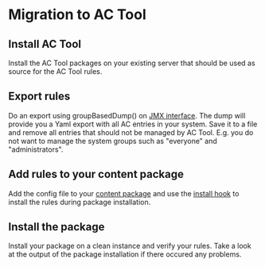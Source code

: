 # Migration to AC Tool

## Install AC Tool

Install the AC Tool packages on your existing server that should be used as source for the AC Tool rules. 

## Export rules

Do an export using groupBasedDump() on [JMX interface](Jmx.md). The dump will provide you a Yaml export with all AC entries in your system. Save it to a file and remove all entries that should not be managed by AC Tool. E.g. you do not want to manage the system groups such as "everyone" and "administrators". 

## Add rules to your content package

Add the config file to your [content package](Configuration.md) and use the [install hook](ApplyConfig.md) to install the rules during package installation.

## Install the package

Install your package on a clean instance and verify your rules. Take a look at the output of the package installation if there occured any problems.